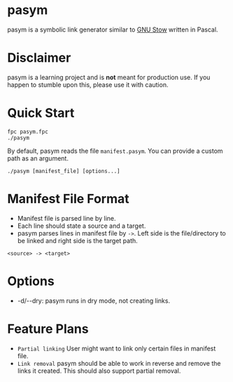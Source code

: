 # pasym

pasym is a symbolic link generator similar to [GNU Stow] written in Pascal.

# Disclaimer
pasym is a learning project and is **not** meant for production use.
If you happen to stumble upon this, please use it with caution.

# Quick Start

``` console
fpc pasym.fpc
./pasym
```

By default, pasym reads the file `manifest.pasym`. You can provide a custom path as an argument.

``` console
./pasym [manifest_file] [options...]
```

# Manifest File Format

- Manifest file is parsed line by line.
- Each line should state a source and a target.
- pasym parses lines in manifest file by `->`. Left side is the file/directory to be linked and right side is the target path.

```
<source> -> <target>
```

# Options
- -d/--dry: pasym runs in dry mode, not creating links.

# Feature Plans
- `Partial linking` User might want to link only certain files in manifest file.
- `Link removal` pasym should be able to work in reverse and remove the links it created. This should also support partial removal.

[GNU Stow]: https://www.gnu.org/software/stow/
